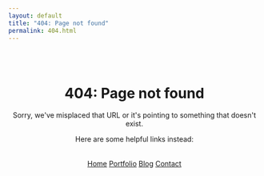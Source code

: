 ```yaml
---
layout: default
title: "404: Page not found"
permalink: 404.html
---
```


<div class="error-container" style="text-align: center; padding: 2rem 0;">
  <h1>404: Page not found</h1>
  <p>Sorry, we've misplaced that URL or it's pointing to something that doesn't exist.</p>
  
  <p>Here are some helpful links instead:</p>
  
  <div class="error-links" style="margin: 2rem 0;">
    <a href="{{ site.url }}" class="form-button">Home</a>
    <a href="{% link _pages/portfolio.md %}" class="form-button">Portfolio</a>
    <a href="{% link _pages/blog.md %}" class="form-button">Blog</a>
    <a href="{% link _pages/contact.md %}" class="form-button">Contact</a>
  </div>
</div>

<script>
  // Track 404 errors in analytics
  if (typeof gtag !== 'undefined') {
    gtag('event', '404', {
      'event_category': 'Error',
      'event_label': document.referrer,
      'non_interaction': true
    });
  }
</script>
